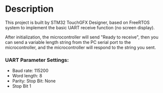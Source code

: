 # Description
This project is built by STM32 TouchGFX Designer, based on FreeRTOS system to implement the basic UART receive function (no screen display).

After initialization, the microcontroller will send "Ready to receive", then you can send a variable length string from the PC serial port to the microcontroller, and the microcontroller will respond to the string you sent.


### UART Parameter Settings: 
- Baud rate: 115200
- Word length: 8
- Parity: Stop Bit: None
- Stop Bit 1
